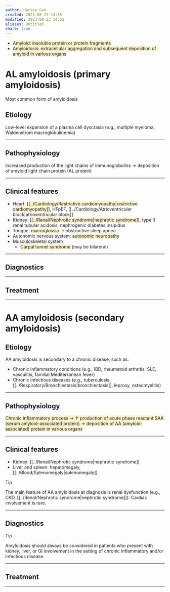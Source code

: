 ```yaml
---
author: Harvey Guo
created: 2023-08-23 14:55
modified: 2023-08-23 14:55
aliases: Untitled
share: true
---
```

- <span style="background:rgba(240, 200, 0, 0.2)">Amyloid: insoluble protein or protein fragments</span>
- <span style="background:rgba(240, 200, 0, 0.2)">Amyloidosis: extracellular aggregation and subsequent deposition of amyloid in various organs</span>
# AL amyloidosis (primary amyloidosis)
Most common form of amyloidosis
## Etiology
Low-level expansion of a plasma cell dyscrasia (e.g., multiple myeloma, Waldenstrom macroglobulinemia)

---
## Pathophysiology
Increased production of the light chains of immunoglobulins → deposition of amyloid light chain protein (AL protein)

---
## Clinical features
- Heart: <span style="background:rgba(240, 200, 0, 0.2)">[[../Cardiology/Restrictive cardiomyopathy|restrictive cardiomyopathy]]</span>, HFpEF, [[../Cardiology/Atrioventricular block|atrioventricular block]]
- Kidney: <span style="background:rgba(240, 200, 0, 0.2)">[[../Renal/Nephrotic syndrome|nephrotic syndrome]]</span>, type II renal tubular acidosis, nephrogenic diabetes insipidus
- Tongue: <span style="background:rgba(240, 200, 0, 0.2)">macroglossia</span> → obstructive sleep apnea 
- Autonomic nervous system: <span style="background:rgba(240, 200, 0, 0.2)">autonomic neuropathy</span>
- Musculoskeletal system
	- <span style="background:rgba(240, 200, 0, 0.2)">Carpal tunnel syndrome</span> (may be bilateral)

---
## Diagnostics


---
## Treatment


---

# AA amyloidosis (secondary amyloidosis)
## Etiology
AA amyloidosis is secondary to a chronic disease, such as:
- Chronic inflammatory conditions (e.g., IBD, rheumatoid arthritis, SLE, vasculitis, familial Mediterranean fever)
- Chronic infectious diseases (e.g., tuberculosis, [[../Respiratory/Bronchiectasis|bronchiectasis]], leprosy, osteomyelitis)

---
## Pathophysiology
<span style="background:rgba(240, 200, 0, 0.2)">Chronic inflammatory process → ↑ production of acute phase reactant SAA (serum amyloid-associated protein) → deposition of AA (amyloid-associated) protein in various organs</span>

---
## Clinical features
- Kidney: [[../Renal/Nephrotic syndrome|nephrotic syndrome]]
- Liver and spleen: hepatomegaly, [[../Blood/Splenomegaly|splenomegaly]]
>[!tip] 
>The main feature of AA amyloidosis at diagnosis is renal dysfunction (e.g., CKD, [[../Renal/Nephrotic syndrome|nephrotic syndrome]]). Cardiac involvement is rare.

---
## Diagnostics
>[!tip] 
>Amyloidosis should always be considered in patients who present with kidney, liver, or GI involvement in the setting of chronic inflammatory and/or infectious disease.

---
## Treatment


---